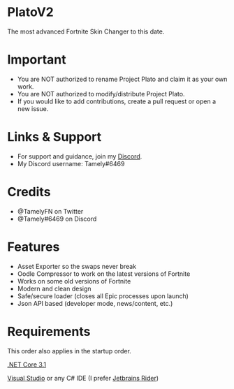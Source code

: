 # PlatoV2
The most advanced Fortnite Skin Changer to this date.

# Important
 - You are NOT authorized to rename Project Plato and claim it as your own work.
 - You are NOT authorized to modify/distribute Project Plato.
 - If you would like to add contributions, create a pull request or open a new issue.
# Links & Support
 - For support and guidance, join my [Discord](https://discord.gg/qBZ2tUGZ7W).
 - My Discord username: Tamely#6469
# Credits
 - @TamelyFN on Twitter
 - @Tamely#6469 on Discord
# Features
 - Asset Exporter so the swaps never break
 - Oodle Compressor to work on the latest versions of Fortnite
 - Works on some old versions of Fortnite
 - Modern and clean design
 - Safe/secure loader (closes all Epic processes upon launch)
 - Json API based (developer mode, news/content, etc.)
# Requirements
This order also applies in the startup order.

[.NET Core 3.1](https://dotnet.microsoft.com/download/dotnet/thank-you/runtime-desktop-3.1.17-windows-x64-installer ".NET Core Download Page")

[Visual Studio](https://visualstudio.microsoft.com/) or any C# IDE (I prefer [Jetbrains Rider](https://www.jetbrains.com/rider/))
